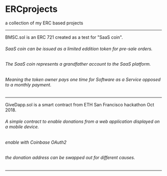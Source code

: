 # ERCprojects
a collection of my ERC based projects

____________________________________________________________________________________________________


BMSC.sol is an ERC 721 created as a test for "SaaS coin".   
  
###### SaaS coin can be issued as a limited eddition token for pre-sale orders.  
###### The SaaS coin represents a grandfather account to the SaaS platform. 
###### Meaning the token owner pays one time for Software as a Service opposed to a monthly payment.  


____________________________________________________________________________________________________


GiveDapp.sol is a smart contract from ETH San Francisco hackathon Oct 2018.

###### A simple contract to enable donations from a web application displayed on a mobile device.
###### enable with Coinbase OAuth2
###### the donation address can be swapped out for different causes.


_____________________________________________________________________________________________________
